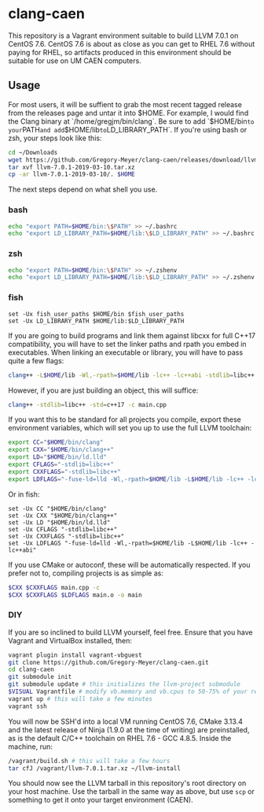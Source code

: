 # clang-caen

This repository is a Vagrant environment suitable to build LLVM 7.0.1 on
CentOS 7.6. CentOS 7.6 is about as close as you can get to RHEL 7.6 without
paying for RHEL, so artifacts produced in this environment should be suitable
for use on UM CAEN computers.

## Usage

For most users, it will be suffient to grab the most recent tagged release from
the releases page and untar it into $HOME. For example, I would find the Clang
binary at `/home/gregjm/bin/clang`. Be sure to add `$HOME/bin` to your `PATH`
and add `$HOME/lib` to `LD_LIBRARY_PATH`. If you're using bash or zsh, your
steps look like this:

```bash
cd ~/Downloads
wget https://github.com/Gregory-Meyer/clang-caen/releases/download/llvm-7.0.1-2019-03-10/llvm-7.0.1-2019-03-10.tar.xz
tar xvf llvm-7.0.1-2019-03-10.tar.xz
cp -ar llvm-7.0.1-2019-03-10/. $HOME
```

The next steps depend on what shell you use.

### bash

```bash
echo "export PATH=$HOME/bin:\$PATH" >> ~/.bashrc
echo "export LD_LIBRARY_PATH=$HOME/lib:\$LD_LIBRARY_PATH" >> ~/.bashrc
```

### zsh

```zsh
echo "export PATH=$HOME/bin:\$PATH" >> ~/.zshenv
echo "export LD_LIBRARY_PATH=$HOME/lib:\$LD_LIBRARY_PATH" >> ~/.zshenv
```

### fish

```fish
set -Ux fish_user_paths $HOME/bin $fish_user_paths
set -Ux LD_LIBRARY_PATH $HOME/lib:$LD_LIBRARY_PATH
```

If you are going to build programs and link them against libcxx for full C++17
compatibility, you will have to set the linker paths and rpath you embed in
executables. When linking an executable or library, you will have to pass quite
a few flags:

```bash
clang++ -L$HOME/lib -Wl,-rpath=$HOME/lib -lc++ -lc++abi -stdlib=libc++ -std=c++17 main.cpp
```

However, if you are just building an object, this will suffice:

```bash
clang++ -stdlib=libc++ -std=c++17 -c main.cpp
```

If you want this to be standard for all projects you compile, export these
environment variables, which will set you up to use the full LLVM toolchain:

```bash
export CC="$HOME/bin/clang"
export CXX="$HOME/bin/clang++"
export LD="$HOME/bin/ld.lld"
export CFLAGS="-stdlib=libc++"
export CXXFLAGS="-stdlib=libc++"
export LDFLAGS="-fuse-ld=lld -Wl,-rpath=$HOME/lib -L$HOME/lib -lc++ -lc++abi"
```

Or in fish:

```fish
set -Ux CC "$HOME/bin/clang"
set -Ux CXX "$HOME/bin/clang++"
set -Ux LD "$HOME/bin/ld.lld"
set -Ux CFLAGS "-stdlib=libc++"
set -Ux CXXFLAGS "-stdlib=libc++"
set -Ux LDFLAGS "-fuse-ld=lld -Wl,-rpath=$HOME/lib -L$HOME/lib -lc++ -lc++abi"
```

If you use CMake or autoconf, these will be automatically respected. If you
prefer not to, compiling projects is as simple as:

```bash
$CXX $CXXFLAGS main.cpp -c
$CXX $CXXFLAGS $LDFLAGS main.o -o main
```

### DIY

If you are so inclined to build LLVM yourself, feel free. Ensure that you have
Vagrant and VirtualBox installed, then:

```bash
vagrant plugin install vagrant-vbguest
git clone https://github.com/Gregory-Meyer/clang-caen.git
cd clang-caen
git submodule init
git submodule update # this initializes the llvm-project submodule
$VISUAL Vagrantfile # modify vb.memory and vb.cpus to 50-75% of your resources
vagrant up # this will take a few minutes
vagrant ssh
```

You will now be SSH'd into a local VM running CentOS 7.6, CMake 3.13.4 and the
latest release of Ninja (1.9.0 at the time of writing) are preinstalled, as is
the default C/C++ toolchain on RHEL 7.6 - GCC 4.8.5. Inside the machine, run:

```bash
/vagrant/build.sh # this will take a few hours
tar cfJ /vagrant/llvm-7.0.1.tar.xz ~/llvm-install
```

You should now see the LLVM tarball in this repository's root directory on your
host machine. Use the tarball in the same way as above, but use `scp` or
something to get it onto your target environment (CAEN).
